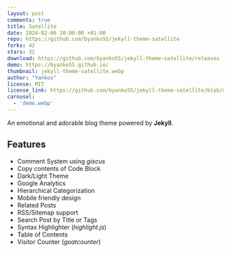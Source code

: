 ```yaml
---
layout: post
comments: true
title: Satellite
date: 2024-02-06 20:00:00 +01:00
repo: https://github.com/byanko55/jekyll-theme-satellite
forks: 42
stars: 32
download: https://github.com/byanko55/jekyll-theme-satellite/releases
demo: https://byanko55.github.io/
thumbnail: jekyll-theme-satellite.webp
author: "Yankos"
license: MIT
license_link: https://github.com/byanko55/jekyll-theme-satellite/blob/master/LICENSE
carousel:
  - 'demo.webp'
---
```


An emotional and adorable blog theme powered by **Jekyll**.

## Features

* Comment System using *giscus*
* Copy contents of Code Block
* Dark/Light Theme
* Google Analytics
* Hierarchical Categorization
* Mobile friendly design
* Related Posts
* RSS/Sitemap support
* Search Post by Title or Tags
* Syntax Highlighter (*highlight.js*)
* Table of Contents
* Visitor Counter (*goatcounter*)
